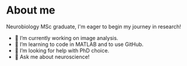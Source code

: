 # About me 

<!-- **gioribb/gioribb** is a ✨ _special_ ✨ repository because its `README.md` (this file) appears on your GitHub profile.
-->

Neurobiology MSc graduate, I'm eager to begin my journey in research!

- 🔭 I’m currently working on image analysis.
- 🌱 I’m learning to code in MATLAB and to use GitHub.
- 🤔 I’m looking for help with PhD choice.
- 💬 Ask me about neuroscience!
